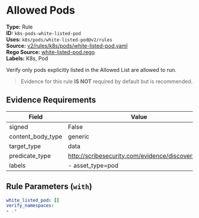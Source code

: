 # Allowed Pods  
**Type:** Rule  
**ID:** `k8s-pods-white-listed-pod`  
**Uses:** `k8s/pods/white-listed-pod@v2/rules`  
**Source:** [v2/rules/k8s/pods/white-listed-pod.yaml](https://github.com/scribe-public/sample-policies/v2/rules/k8s/pods/white-listed-pod.yaml)  
**Rego Source:** [white-listed-pod.rego](https://github.com/scribe-public/sample-policies/v2/rules/k8s/pods/white-listed-pod.rego)  
**Labels:** K8s, Pod  

Verify only pods explicitly listed in the Allowed List are allowed to run.

> Evidence for this rule **IS NOT** required by default but is recommended.


## Evidence Requirements  
| Field | Value |
|-------|-------|
| signed | False |
| content_body_type | generic |
| target_type | data |
| predicate_type | http://scribesecurity.com/evidence/discovery/v0.1 |
| labels | - asset_type=pod |

## Rule Parameters (`with`)  
```yaml
white_listed_pod: []
verify_namespaces:
- .*
```


